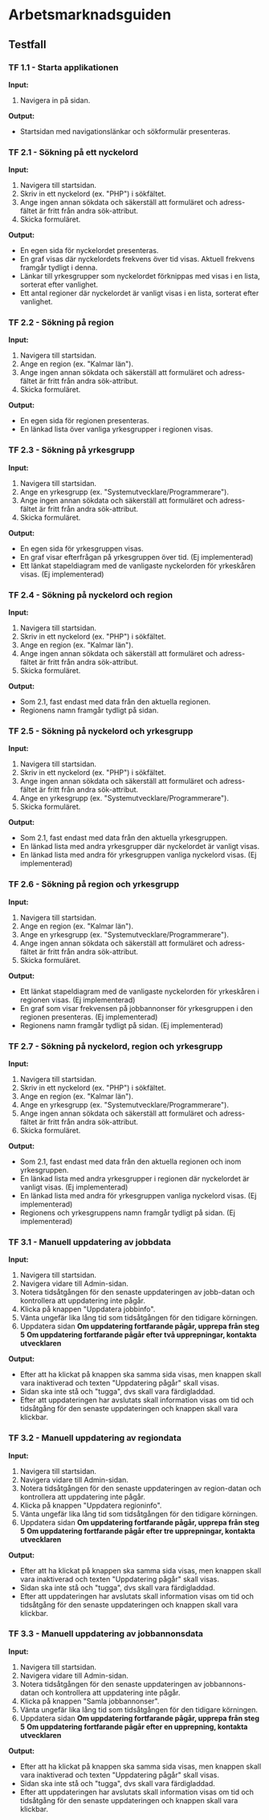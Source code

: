 # Arbetsmarknadsguiden #

## Testfall ##

### TF 1.1  - Starta applikationen ###

**Input:**

1. Navigera in på sidan.

**Output:**

* Startsidan med navigationslänkar och sökformulär presenteras.

### TF 2.1 - Sökning på ett nyckelord ###

**Input:**

1. Navigera till startsidan.
2. Skriv in ett nyckelord (ex. "PHP") i sökfältet.
3. Ange ingen annan sökdata och säkerställ att formuläret och adress-fältet är fritt från andra sök-attribut.
4. Skicka formuläret.

**Output:**

* En egen sida för nyckelordet presenteras.
* En graf visas där nyckelordets frekvens över tid visas. Aktuell frekvens framgår tydligt i denna.
* Länkar till yrkesgrupper som nyckelordet förknippas med visas i en lista, sorterat efter vanlighet.
* Ett antal regioner där nyckelordet är vanligt visas i en lista, sorterat efter vanlighet.

### TF 2.2 - Sökning på region ###

**Input:**

1. Navigera till startsidan.
2. Ange en region (ex. "Kalmar län").
3. Ange ingen annan sökdata och säkerställ att formuläret och adress-fältet är fritt från andra sök-attribut.
4. Skicka formuläret.

**Output:**

* En egen sida för regionen presenteras.
* En länkad lista över vanliga yrkesgrupper i regionen visas.

### TF 2.3 - Sökning på yrkesgrupp ###

**Input:**

1. Navigera till startsidan.
2. Ange en yrkesgrupp (ex. "Systemutvecklare/Programmerare").
3. Ange ingen annan sökdata och säkerställ att formuläret och adress-fältet är fritt från andra sök-attribut.
4. Skicka formuläret.

**Output:**

* En egen sida för yrkesgruppen visas.
* En graf visar efterfrågan på yrkesgruppen över tid. (Ej implementerad)
* Ett länkat stapeldiagram med de vanligaste nyckelorden för yrkeskåren visas. (Ej implementerad)

### TF 2.4 - Sökning på nyckelord och region ###

**Input:**

1. Navigera till startsidan.
2. Skriv in ett nyckelord (ex. "PHP") i sökfältet.
3. Ange en region (ex. "Kalmar län").
4. Ange ingen annan sökdata och säkerställ att formuläret och adress-fältet är fritt från andra sök-attribut.
5. Skicka formuläret.

**Output:**

* Som 2.1, fast endast med data från den aktuella regionen.
* Regionens namn framgår tydligt på sidan.

### TF 2.5 - Sökning på nyckelord och yrkesgrupp ###

**Input:**

1. Navigera till startsidan.
2. Skriv in ett nyckelord (ex. "PHP") i sökfältet.
3. Ange ingen annan sökdata och säkerställ att formuläret och adress-fältet är fritt från andra sök-attribut.
4. Ange en yrkesgrupp (ex. "Systemutvecklare/Programmerare").
5. Skicka formuläret.

**Output:**

* Som 2.1, fast endast med data från den aktuella yrkesgruppen.
* En länkad lista med andra yrkesgrupper där nyckelordet är vanligt visas.
* En länkad lista med andra för yrkesgruppen vanliga nyckelord visas. (Ej implementerad)

### TF 2.6 - Sökning på region och yrkesgrupp ###

**Input:**

1. Navigera till startsidan.
2. Ange en region (ex. "Kalmar län").
3. Ange en yrkesgrupp (ex. "Systemutvecklare/Programmerare").
4. Ange ingen annan sökdata och säkerställ att formuläret och adress-fältet är fritt från andra sök-attribut.
5. Skicka formuläret.

**Output:**

* Ett länkat stapeldiagram med de vanligaste nyckelorden för yrkeskåren i regionen visas. (Ej implementerad)
* En graf som visar frekvensen på jobbannonser för yrkesgruppen i den regionen presenteras. (Ej implementerad)
* Regionens namn framgår tydligt på sidan. (Ej implementerad)

### TF 2.7 - Sökning på nyckelord, region och yrkesgrupp ###

**Input:**

1. Navigera till startsidan.
2. Skriv in ett nyckelord (ex. "PHP") i sökfältet.
3. Ange en region (ex. "Kalmar län").
4. Ange en yrkesgrupp (ex. "Systemutvecklare/Programmerare").
5. Ange ingen annan sökdata och säkerställ att formuläret och adress-fältet är fritt från andra sök-attribut.
6. Skicka formuläret.

**Output:**

* Som 2.1, fast endast med data från den aktuella regionen och inom yrkesgruppen.
* En länkad lista med andra yrkesgrupper i regionen där nyckelordet är vanligt visas. (Ej implementerad)
* En länkad lista med andra för yrkesgruppen vanliga nyckelord visas. (Ej implementerad)
* Regionens och yrkesgruppens namn framgår tydligt på sidan. (Ej implementerad)

### TF 3.1 - Manuell uppdatering av jobbdata ###

**Input:**

1. Navigera till startsidan.
2. Navigera vidare till Admin-sidan.
3. Notera tidsåtgången för den senaste uppdateringen av jobb-datan och kontrollera att uppdatering inte pågår.
4. Klicka på knappen "Uppdatera jobbinfo".
5. Vänta ungefär lika lång tid som tidsåtgången för den tidigare körningen.
6. Uppdatera sidan
**Om uppdatering fortfarande pågår, upprepa från steg 5**
**Om uppdatering fortfarande pågår efter två upprepningar, kontakta utvecklaren**

**Output:**

* Efter att ha klickat på knappen ska samma sida visas, men knappen skall vara inaktiverad och texten "Uppdatering pågår" skall visas.
* Sidan ska inte stå och "tugga", dvs skall vara färdigladdad.
* Efter att uppdateringen har avslutats skall information visas om tid och tidsåtgång för den senaste uppdateringen och knappen skall vara klickbar.

### TF 3.2 - Manuell uppdatering av regiondata ###

**Input:**

1. Navigera till startsidan.
2. Navigera vidare till Admin-sidan.
3. Notera tidsåtgången för den senaste uppdateringen av region-datan och kontrollera att uppdatering inte pågår.
4. Klicka på knappen "Uppdatera regioninfo".
5. Vänta ungefär lika lång tid som tidsåtgången för den tidigare körningen.
6. Uppdatera sidan
**Om uppdatering fortfarande pågår, upprepa från steg 5**
**Om uppdatering fortfarande pågår efter tre upprepningar, kontakta utvecklaren**

**Output:**

* Efter att ha klickat på knappen ska samma sida visas, men knappen skall vara inaktiverad och texten "Uppdatering pågår" skall visas.
* Sidan ska inte stå och "tugga", dvs skall vara färdigladdad.
* Efter att uppdateringen har avslutats skall information visas om tid och tidsåtgång för den senaste uppdateringen och knappen skall vara klickbar.

### TF 3.3 - Manuell uppdatering av jobbannonsdata ###

**Input:**

1. Navigera till startsidan.
2. Navigera vidare till Admin-sidan.
3. Notera tidsåtgången för den senaste uppdateringen av jobbannons-datan och kontrollera att uppdatering inte pågår.
4. Klicka på knappen "Samla jobbannonser".
5. Vänta ungefär lika lång tid som tidsåtgången för den tidigare körningen.
6. Uppdatera sidan
**Om uppdatering fortfarande pågår, upprepa från steg 5**
**Om uppdatering fortfarande pågår efter en upprepning, kontakta utvecklaren**

**Output:**

* Efter att ha klickat på knappen ska samma sida visas, men knappen skall vara inaktiverad och texten "Uppdatering pågår" skall visas.
* Sidan ska inte stå och "tugga", dvs skall vara färdigladdad.
* Efter att uppdateringen har avslutats skall information visas om tid och tidsåtgång för den senaste uppdateringen och knappen skall vara klickbar.